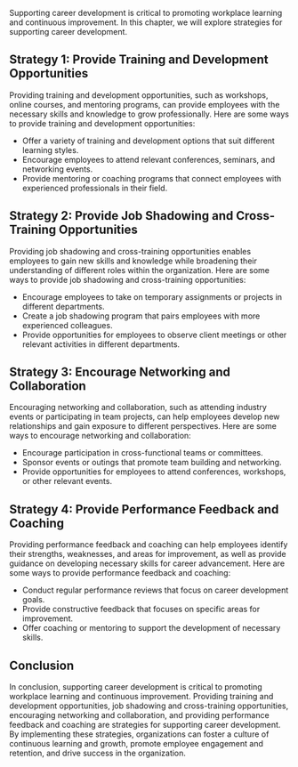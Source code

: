 
Supporting career development is critical to promoting workplace learning and continuous improvement. In this chapter, we will explore strategies for supporting career development.

Strategy 1: Provide Training and Development Opportunities
----------------------------------------------------------

Providing training and development opportunities, such as workshops, online courses, and mentoring programs, can provide employees with the necessary skills and knowledge to grow professionally. Here are some ways to provide training and development opportunities:

* Offer a variety of training and development options that suit different learning styles.
* Encourage employees to attend relevant conferences, seminars, and networking events.
* Provide mentoring or coaching programs that connect employees with experienced professionals in their field.

Strategy 2: Provide Job Shadowing and Cross-Training Opportunities
------------------------------------------------------------------

Providing job shadowing and cross-training opportunities enables employees to gain new skills and knowledge while broadening their understanding of different roles within the organization. Here are some ways to provide job shadowing and cross-training opportunities:

* Encourage employees to take on temporary assignments or projects in different departments.
* Create a job shadowing program that pairs employees with more experienced colleagues.
* Provide opportunities for employees to observe client meetings or other relevant activities in different departments.

Strategy 3: Encourage Networking and Collaboration
--------------------------------------------------

Encouraging networking and collaboration, such as attending industry events or participating in team projects, can help employees develop new relationships and gain exposure to different perspectives. Here are some ways to encourage networking and collaboration:

* Encourage participation in cross-functional teams or committees.
* Sponsor events or outings that promote team building and networking.
* Provide opportunities for employees to attend conferences, workshops, or other relevant events.

Strategy 4: Provide Performance Feedback and Coaching
-----------------------------------------------------

Providing performance feedback and coaching can help employees identify their strengths, weaknesses, and areas for improvement, as well as provide guidance on developing necessary skills for career advancement. Here are some ways to provide performance feedback and coaching:

* Conduct regular performance reviews that focus on career development goals.
* Provide constructive feedback that focuses on specific areas for improvement.
* Offer coaching or mentoring to support the development of necessary skills.

Conclusion
----------

In conclusion, supporting career development is critical to promoting workplace learning and continuous improvement. Providing training and development opportunities, job shadowing and cross-training opportunities, encouraging networking and collaboration, and providing performance feedback and coaching are strategies for supporting career development. By implementing these strategies, organizations can foster a culture of continuous learning and growth, promote employee engagement and retention, and drive success in the organization.
